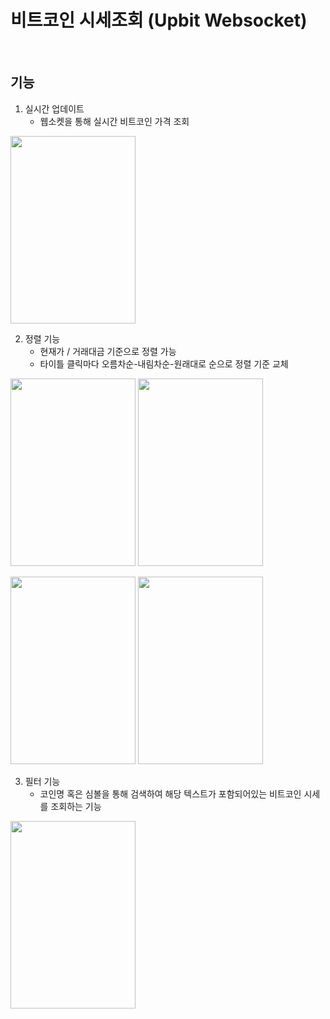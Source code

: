 # 비트코인 시세조회 (Upbit Websocket)
<br/>

## 기능
1. 실시간 업데이트
    - 웹소켓을 통해 실시간 비트코인 가격 조회
  <img src="![upbit_basic](https://github.com/user-attachments/assets/3ee2f894-5493-4665-81e6-ec14a9b720dc)" width="200" height="300" />

2. 정렬 기능
    - 현재가 / 거래대금 기준으로 정렬 가능
    - 타이틀 클릭마다 오름차순-내림차순-원래대로 순으로 정렬 기준 교체

<img src="![upbit_sorting_acc_asc](https://github.com/user-attachments/assets/e324fbd2-601f-4b0c-af0f-69f6832142a8)" width="200" height="300" /> <img src="![upbit_sorting_acc_desc](https://github.com/user-attachments/assets/432f8ff6-c87f-4018-b4a8-00212deec721)" width="200" height="300" />

<img src="![upbit_sorting_trade_asc](https://github.com/user-attachments/assets/e8d1dcec-9528-4b9a-af24-cece91b33e93)" width="200" height="300" /> <img src="![upbit_sorting_trade_desc](https://github.com/user-attachments/assets/0b914a19-745b-4d76-8025-bdc6d81bf158)" width="200" height="300" />

3. 필터 기능
    - 코인명 혹은 심볼을 통해 검색하여 해당 텍스트가 포함되어있는 비트코인 시세를 조회하는 기능
<img src="![upbit_filter](https://github.com/user-attachments/assets/e045a750-eb0c-4ee0-baed-a6de97275804)" width="200" height="300" />


